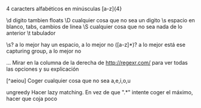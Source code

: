 4 caracters alfabéticos en minúsculas
[a-z]{4}


\d digito
  tambien floats
\D cualquier cosa que no sea un digito
\s espacio en blanco, tabs, cambios de linea
\S cualquier cosa que no sea nada de lo anterior
\t tabulador

\s? a lo mejor hay un espacio, a lo mejor no
([a-z]*)\? a lo mejor está ese capturing group, a lo mejor no

...
Mirar en la columna de la derecha de http://regexr.com/ para ver todas las opciones y su explicación


[^aeiou]
Coger cualquier cosa que no sea a,e,i,o,u


ungreedy
Hacer lazy matching.
En vez de que ".*" intente coger el máximo, hacer que coja poco

